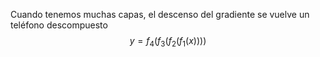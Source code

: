 Cuando tenemos muchas capas, el descenso del gradiente se vuelve un teléfono descompuesto
$$y = f_4(f_3(f_2(f_1(x))))$$
